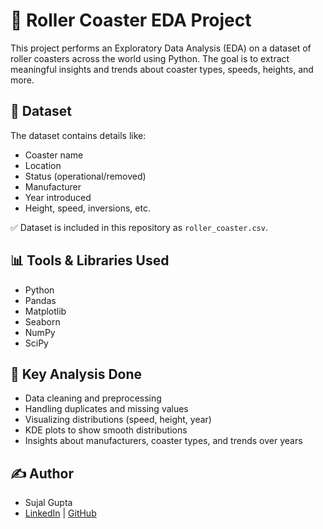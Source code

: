 # 🎢 Roller Coaster EDA Project

This project performs an Exploratory Data Analysis (EDA) on a dataset of roller coasters across the world using Python. The goal is to extract meaningful insights and trends about coaster types, speeds, heights, and more.

## 📁 Dataset

The dataset contains details like:
- Coaster name
- Location
- Status (operational/removed)
- Manufacturer
- Year introduced
- Height, speed, inversions, etc.

✅ Dataset is included in this repository as `roller_coaster.csv`.

## 📊 Tools & Libraries Used

- Python
- Pandas
- Matplotlib
- Seaborn
- NumPy
- SciPy

## 📌 Key Analysis Done

- Data cleaning and preprocessing
- Handling duplicates and missing values
- Visualizing distributions (speed, height, year)
- KDE plots to show smooth distributions
- Insights about manufacturers, coaster types, and trends over years


## ✍️ Author

- Sujal Gupta  
- [LinkedIn](https://www.linkedin.com/in/sujalgupta2509/) | [GitHub](https://github.com/sujal-Gupta-code)
